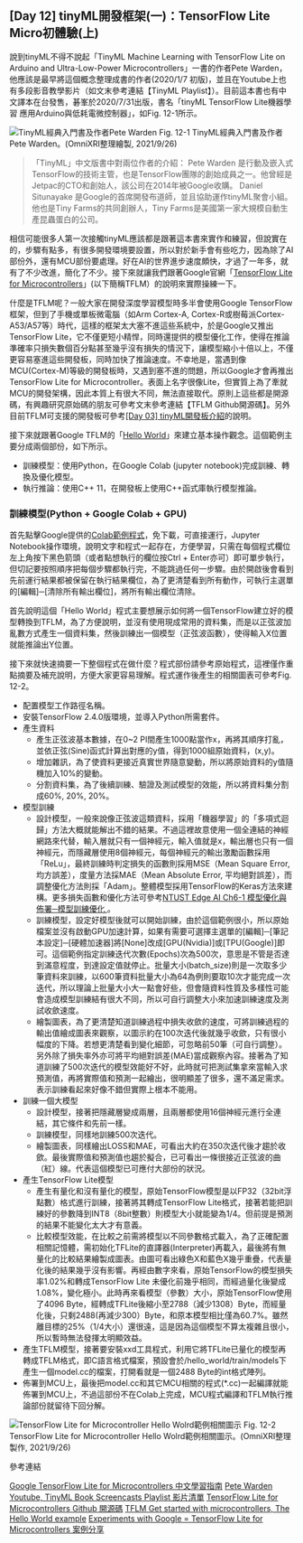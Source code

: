 ## [Day 12] tinyML開發框架(一)：TensorFlow Lite Micro初體驗(上)

說到tinyML不得不說起「TinyML Machine Learning with TensorFlow Lite on Arduino and Ultra-Low-Power Microcontrollers」一書的作者Pete Warden，他應該是最早將這個概念整理成書的作者(2020/1/7 初版)，並且在Youtube上也有多段影音教學影片（如文末參考連結【TinyML Playlist】）。目前這本書也有中文譯本在台發售，碁峯於2020/7/31出版，書名「tinyML TensorFlow Lite機器學習 應用Arduino與低耗電微控制器」，如Fig. 12-1所示。

![TinyML經典入門書及作者Pete Warden](https://1.bp.blogspot.com/-h4rxcATnPWY/YVCxbltbgTI/AAAAAAAAExI/cx8jwEBdmswyQQ8ZyN_jVMR8ESAJGjWogCLcBGAsYHQ/s1658/iThome_Day_12_Fig_01.jpg)
Fig. 12-1 TinyML經典入門書及作者Pete Warden。(OmniXRI整理繪製, 2021/9/26)

> 「TinyML」中文版書中對兩位作者的介紹：
> Pete Warden 是行動及嵌入式TensorFlow的技術主管，也是TensorFlow團隊的創始成員之一。他曾經是Jetpac的CTO和創始人，該公司在2014年被Google收購。
> Daniel Situnayake 是Google的首席開發布道師，並且協助運作tinyML聚會小組。他也是Tiny Farms的共同創辦人，Tiny Farms是美國第一家大規模自動生產昆蟲蛋白的公司。

相信可能很多人第一次接觸tinyML應該都是跟著這本書來實作和練習，但說實在的，步驟有點多，有很多開發環境要設置，所以對於新手會有些吃力，因為除了AI部份外，還有MCU部份要處理。好在AI的世界進步速度頗快，才過了一年多，就有了不少改進，簡化了不少。接下來就讓我們跟著Google官網「[TensorFlow Lite for Microcontrollers](https://www.tensorflow.org/lite/microcontrollers?hl=zh-tw)」(以下簡稱TFLM）的說明來實際操練一下。

什麼是TFLM呢？一般大家在開發深度學習模型時多半會使用Google TensorFlow框架，但到了手機或單板微電腦（如Arm Cortex-A, Cortex-R或樹莓派Cortex-A53/A57等）時代，這樣的框架太大塞不進這些系統中，於是Google又推出TensorFlow Lite，它不僅更短小精悍，同時還提供的模型優化工作，使得在推論準確率只損失數個百分點甚至幾乎沒有損失的情況下，讓模型縮小十倍以上，不僅更容易塞進這些開發板，同時加快了推論速度。不幸地是，當遇到像MCU(Cortex-M)等級的開發板時，又遇到塞不進的問題，所以Google才會再推出TensorFlow Lite for Microcontroller。表面上名字很像Lite，但實質上為了牽就MCU的開發架構，因此本質上有很大不同，無法直接取代。原則上這些都是開源碼，有興趣研究原始碼的朋友可參考文末參考連結【TFLM Github開源碼】。另外目前TFLM可支援的開發板可參考[[Day 03] tinyML開發板介紹](https://ithelp.ithome.com.tw/articles/10265166)的說明。

接下來就跟著Google TFLM的「[Hello World](https://www.tensorflow.org/lite/microcontrollers/get_started_low_level?hl=zh-tw)」來建立基本操作觀念。這個範例主要分成兩個部份，如下所示。
* 訓練模型：使用Python，在Google Colab (jupyter notebook)完成訓練、轉換及優化模型。
* 執行推論：使用C++ 11，在開發板上使用C++函式庫執行模型推論。

### 訓練模型(Python + Google Colab + GPU)

首先點擊Google提供的[Colab範例程式](https://colab-research-google-com.translate.goog/github/tensorflow/tflite-micro/blob/main/tensorflow/lite/micro/examples/hello_world/train/train_hello_world_model.ipynb?hl=zh-tw&_x_tr_sl=en&_x_tr_tl=zh-TW&_x_tr_hl=zh-TW&_x_tr_pto=ajax,elem)，免下載，可直接運行，Jupyter Notebook操作環境，說明文字和程式一起存在，方便學習，只需在每個程式欄位左上角按下黑色箭頭（或者點想執行的欄位按Ctrl + Enter亦可）即可單步執行，但切記要按照順序把每個步驟都執行完，不能跳過任何一步驟。由於開啟後會看到先前運行結果都被保留在執行結果欄位，為了更清楚看到所有動作，可執行主選單的[編輯]─[清除所有輸出欄位]，將所有輸出欄位清除。

首先說明這個「Hello World」程式主要想展示如何將一個TensorFlow建立好的模型轉換到TFLM，為了方便說明，並沒有使用現成常用的資料集，而是以正弦波加亂數方式產生一個資料集，然後訓練出一個模型（正弦波函數），使得輸入X位置就能推論出Y位置。

接下來就快速摘要一下整個程式在做什麼？程式部份請參考原始程式，這裡僅作重點摘要及補充說明，方便大家更容易理解。程式運作後產生的相關圖表可參考Fig. 12-2。

* 配置模型工作路徑名稱。
* 安裝TensorFlow 2.4.0版環境，並導入Python所需套件。
* 產生資料
  * 產生正弦波基本數據，在0~2 PI間產生1000點當作x，再將其順序打亂，並依正弦(Sine)函式計算出對應的y值，得到1000組原始資料，(x,y)。
  * 增加雜訊，為了使資料更接近真實世界隨意變動，所以將原始資料的y值隨機加入10%的變動。
  * 分割資料集，為了後續訓練、驗證及測試模型的效能，所以將資料集分割成60%, 20%, 20%。
* 模型訓練
  * 設計模型，一般來說像正弦波這類資料，採用「機器學習」的「多項式迴歸」方法大概就能解出不錯的結果。不過這裡故意使用一個全連結的神經網路來代替，輸入層就只有一個神經元，輸入值就是x，輸出層也只有一個神經元，而隱藏層使用8個神經元，每個神經元的輸出激勵函數採用「ReLu」，最終訓練時判定損失的函數則採用MSE（Mean Square Error, 均方誤差），度量方法採MAE（Mean Absolute Error, 平均絕對誤差），而調整優化方法則採「Adam」。整體模型採用TensorFlow的Keras方法來建構。更多損失函數和優化方法可參考[NTUST Edge AI Ch6-1 模型優化與佈署─模型訓練優化 ](https://omnixri.blogspot.com/p/ntust-edge-ai-ch6-1.html)。
  * 訓練模型，設定好模型後就可以開始訓練，由於這個範例很小，所以原始檔案並沒有啟動GPU加速計算，如果有需要可選擇主選單的[編輯]─[筆記本設定]─[硬體加速器]將[None]改成[GPU(Nvidia)]或[TPU(Google)]即可。這個範例指定訓練迭代次數(Epochs)次為500次，意思是不管是否達到滿意程度，到達設定值就停止。批量大小(batch_size)則是一次取多少筆資料來訓練，以600筆資料批量大小為64為例則要取10次才能完成一次迭代，所以理論上批量大小大一點會好些，但會隨資料性質及多樣性可能會造成模型訓練結有很大不同，所以可自行調整大小來加速訓練速度及測試收歛速度。
  * 繪製圖表，為了更清楚知道訓練過程中損失收歛的速度，可將訓練過程的輸出值繪成圖表來觀察，以圖示約在100次迭代後就幾乎收歛，只有很小幅度的下降。若想更清楚看到變化細節，可忽略前50筆（可自行調整）。另外除了損失率外亦可將平均絕對誤差(MAE)當成觀察內容。接著為了知道訓練了500次迭代的模型效能好不好，此時就可把測試集拿來當輸入求預測值，再將實際值和預測一起繪出，很明顯差了很多，還不滿足需求。表示訓練看起來好像不錯但實際上根本不能用。
* 訓練一個大模型
  * 設計模型，接著把隱藏層變成兩層，且兩層都使用16個神經元進行全連結，其它條件和先前一樣。
  * 訓練模型，同樣地訓練500次迭代。
  * 繪製圖表，同樣繪出LOSS和MAE，可看出大約在350次迭代後才趨於收歛。最後實際值和預測值也趨於擬合，已可看出一條很接近正弦波的曲（紅）線。代表這個模型已可應付大部份的狀況。
* 產生TensorFlow Lite模型
  * 產生有量化和沒有量化的模型，原始TensorFlow模型是以FP32（32bit浮點數）格式進行訓練，接著將其轉成TensorFlow Lite格式，接著若能把訓練好的參數降到INT8（8bit整數）則模型大小就能變為1/4。但前提是預測的結果不能變化太大才有意義。
  * 比較模型效能，在比較之前需將模型以不同參數格式載入，為了正確配置相關記憶體，需初始化TFLite的直譯器(Interpreter)再載入，最後將有無量化的比較結果繪製成圖表。由圖可看出綠色X和藍色X幾乎重疊，代表量化後的結果幾乎沒有影響。再經由數字來看，原始TensorFlow的模型損失率1.02%和轉成TensorFlow Lite 未優化前幾乎相同，而經過量化後變成1.08%，變化極小。此時再來看模型（參數）大小，原始TensorFlow使用了4096 Byte，經轉成TFLite後縮小至2788（減少1308）Byte，而經量化後，只剩2488(再減少300）Byte，和原本模型相比僅為60.7%。雖然離目標的25%（1/4大小）還很遠，這是因為這個模型不算太複雜且很小，所以暫時無法發揮太明顯效益。
* 產生TFLM模型，接著要安裝xxd工具程式，利用它將TFLite已量化的模型再轉成TFLM格式，即C語言格式檔案，預設會於/hello_world/train/models下產生一個model.cc的檔案，打開看就是一個2488 Byte的int格式陣列。
* 佈署到MCU上，最後把model.cc和其它MCU相關的程式(*.cc)一起編譯就能佈署到MCU上，不過這部份不在Colab上完成，MCU程式編譯和TFLM執行推論部份就留待下回分解。

![TensorFlow Lite for Microcontroller Hello Wolrd範例相關圖示](https://1.bp.blogspot.com/-DyJqL-GwQK0/YVFS-U3CPxI/AAAAAAAAExQ/BTp9VIC6_vIdo20ZJhMQKJtmxun6cZzkwCLcBGAsYHQ/s1658/iThome_Day_12_Fig_02.jpg)
Fig. 12-2 TensorFlow Lite for Microcontroller Hello Wolrd範例相關圖示。(OmniXRI整理製作, 2021/9/26)

參考連結

[Google TensorFlow Lite for Microcontrollers 中文學習指南](https://www.tensorflow.org/lite/microcontrollers?hl=zh-tw)
[Pete Warden Youtube, TinyML Book Screencasts Playlist 影片清單](https://youtu.be/Fdt9xunlyCQ?list=PLtT1eAdRePYoovXJcDkV9RdabZ33H6Di0)
[TensorFlow Lite for Microcontrollers Github 開源碼](https://github.com/tensorflow/tflite-micro)
[TFLM Get started with microcontrollers, The Hello World example](https://www.tensorflow.org/lite/microcontrollers/get_started_low_level?hl=zh-tw)
[Experiments with Google = TensorFlow Lite for Microcontrollers 案例分享](https://experiments.withgoogle.com/collection/tfliteformicrocontrollers)
